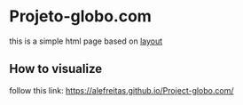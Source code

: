 # Projeto-globo.com
this is a simple html page based on [layout](https://github.com/AleFreitas/Project-globo.com/blob/master/Layout.png)
## How to visualize
follow this link: https://alefreitas.github.io/Project-globo.com/
